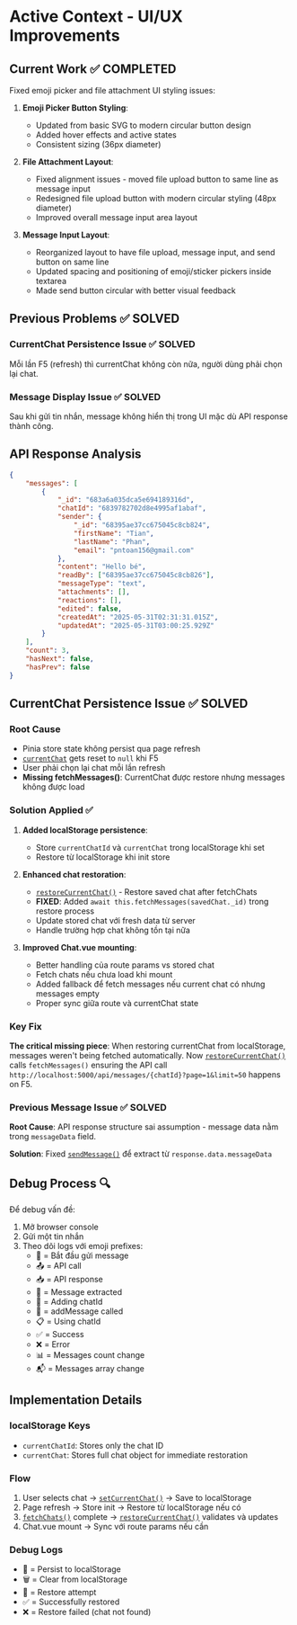 # Active Context - UI/UX Improvements

## Current Work ✅ COMPLETED
Fixed emoji picker and file attachment UI styling issues:

1. **Emoji Picker Button Styling**:
   - Updated from basic SVG to modern circular button design
   - Added hover effects and active states
   - Consistent sizing (36px diameter)

2. **File Attachment Layout**:
   - Fixed alignment issues - moved file upload button to same line as message input
   - Redesigned file upload button with modern circular styling (48px diameter)
   - Improved overall message input area layout

3. **Message Input Layout**:
   - Reorganized layout to have file upload, message input, and send button on same line
   - Updated spacing and positioning of emoji/sticker pickers inside textarea
   - Made send button circular with better visual feedback

## Previous Problems ✅ SOLVED
### CurrentChat Persistence Issue ✅ SOLVED
Mỗi lần F5 (refresh) thì currentChat không còn nữa, người dùng phải chọn lại chat.

### Message Display Issue ✅ SOLVED
Sau khi gửi tin nhắn, message không hiển thị trong UI mặc dù API response thành công.

## API Response Analysis
```json
{
    "messages": [
        {
            "_id": "683a6a035dca5e694189316d",
            "chatId": "6839782702d8e4995af1abaf",
            "sender": {
                "_id": "68395ae37cc675045c8cb824",
                "firstName": "Tian",
                "lastName": "Phan",
                "email": "pntoan156@gmail.com"
            },
            "content": "Hello bé",
            "readBy": ["68395ae37cc675045c8cb826"],
            "messageType": "text",
            "attachments": [],
            "reactions": [],
            "edited": false,
            "createdAt": "2025-05-31T02:31:31.015Z",
            "updatedAt": "2025-05-31T03:00:25.929Z"
        }
    ],
    "count": 3,
    "hasNext": false,
    "hasPrev": false
}
```

## CurrentChat Persistence Issue ✅ SOLVED

### Root Cause
- Pinia store state không persist qua page refresh
- [`currentChat`](src/store/chat.js:11) gets reset to `null` khi F5
- User phải chọn lại chat mỗi lần refresh
- **Missing fetchMessages()**: CurrentChat được restore nhưng messages không được load

### Solution Applied ✅
1. **Added localStorage persistence**:
   - Store `currentChatId` và `currentChat` trong localStorage khi set
   - Restore từ localStorage khi init store
   
2. **Enhanced chat restoration**:
   - [`restoreCurrentChat()`](src/store/chat.js:61) - Restore saved chat after fetchChats
   - **FIXED**: Added `await this.fetchMessages(savedChat._id)` trong restore process
   - Update stored chat với fresh data từ server
   - Handle trường hợp chat không tồn tại nữa
   
3. **Improved Chat.vue mounting**:
   - Better handling của route params vs stored chat
   - Fetch chats nếu chưa load khi mount
   - Added fallback để fetch messages nếu current chat có nhưng messages empty
   - Proper sync giữa route và currentChat state

### Key Fix
**The critical missing piece**: When restoring currentChat from localStorage, messages weren't being fetched automatically. Now [`restoreCurrentChat()`](src/store/chat.js:81) calls `fetchMessages()` ensuring the API call `http://localhost:5000/api/messages/{chatId}?page=1&limit=50` happens on F5.

### Previous Message Issue ✅ SOLVED
**Root Cause**: API response structure sai assumption - message data nằm trong `messageData` field.

**Solution**: Fixed [`sendMessage()`](src/store/chat.js:174) để extract từ `response.data.messageData`

## Debug Process 🔍
Để debug vấn đề:
1. Mở browser console
2. Gửi một tin nhắn
3. Theo dõi logs với emoji prefixes:
   - 🚀 = Bắt đầu gửi message
   - 📤 = API call
   - 📥 = API response
   - 📩 = Message extracted
   - 🔧 = Adding chatId
   - 📝 = addMessage called
   - 📋 = Using chatId
   - ✅ = Success
   - ❌ = Error
   - 📊 = Messages count change
   - 📬 = Messages array change

## Implementation Details

### localStorage Keys
- `currentChatId`: Stores only the chat ID
- `currentChat`: Stores full chat object for immediate restoration

### Flow
1. User selects chat → [`setCurrentChat()`](src/store/chat.js:364) → Save to localStorage
2. Page refresh → Store init → Restore từ localStorage nếu có
3. [`fetchChats()`](src/store/chat.js:40) complete → [`restoreCurrentChat()`](src/store/chat.js:67) validates và updates
4. Chat.vue mount → Sync với route params nếu cần

### Debug Logs
- 💾 = Persist to localStorage
- 🗑️ = Clear from localStorage
- 🔄 = Restore attempt
- ✅ = Successfully restored
- ❌ = Restore failed (chat not found)